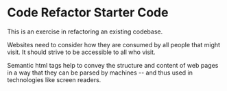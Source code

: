 # Code Refactor Starter Code

This is an exercise in refactoring an existing codebase.

Websites need to consider how they are consumed by all people that might visit. It should strive to be accessible to all who visit.

Semantic html tags help to convey the structure and content of web pages in a way that they can be parsed by machines -- and thus used in technologies like screen readers.


